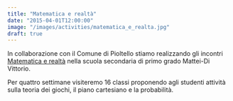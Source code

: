 ```yaml
---
title: "Matematica e realtà"
date: "2015-04-01T12:00:00"
image: "/images/activities/matematica_e_realta.jpg"
draft: true
---
```


In collaborazione con il Comune di Pioltello stiamo realizzando gli incontri [Matematica e realtà][1] nella scuola secondaria di primo grado
Mattei-Di Vittorio.

Per quattro settimane visiteremo 16 classi proponendo agli studenti attività sulla teoria dei giochi, il piano cartesiano e la probabilità.

[1]: /#matematica-e-realta
